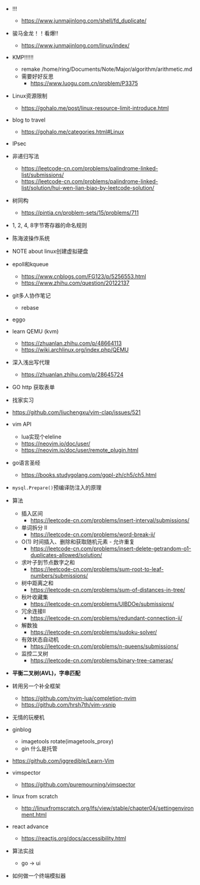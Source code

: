 - !!!
    * https://www.junmajinlong.com/shell/fd_duplicate/
- 骏马金龙！！看爆!!
    * https://www.junmajinlong.com/linux/index/
- KMP!!!!!!
    * remake /home/ring/Documents/Note/Major/algorithm/arithmetic.md
    * 需要好好反思
        + https://www.luogu.com.cn/problem/P3375
- Linux资源限制
    * https://gohalo.me/post/linux-resource-limit-introduce.html
- blog to travel 
    * https://gohalo.me/categories.html#Linux
- IPsec
- 非递归写法
    * https://leetcode-cn.com/problems/palindrome-linked-list/submissions/
    * https://leetcode-cn.com/problems/palindrome-linked-list/solution/hui-wen-lian-biao-by-leetcode-solution/
- 树同构
    * https://pintia.cn/problem-sets/15/problems/711
- 1, 2, 4, 8字节寄存器的命名规则
- 陈海波操作系统
- NOTE about linux创建虚拟硬盘
- epoll和kqueue
    * https://www.cnblogs.com/FG123/p/5256553.html
    * https://www.zhihu.com/question/20122137
- git多人协作笔记
    * rebase
- eggo


- learn QEMU (kvm)
    * https://zhuanlan.zhihu.com/p/48664113
    * https://wiki.archlinux.org/index.php/QEMU
- 深入浅出写代理
    * https://zhuanlan.zhihu.com/p/28645724
- GO http 获取表单
- 找家实习
- https://github.com/liuchengxu/vim-clap/issues/521
- vim API
    * lua实现个eleline
    * https://neovim.io/doc/user/
    * https://neovim.io/doc/user/remote_plugin.html
- go语言圣经
    * https://books.studygolang.com/gopl-zh/ch5/ch5.html
- `mysql.Prepare()`预编译防注入的原理
- 算法
    * 插入区间
        + https://leetcode-cn.com/problems/insert-interval/submissions/
    * 单词拆分 II
        + https://leetcode-cn.com/problems/word-break-ii/
    * O(1) 时间插入、删除和获取随机元素 - 允许重复
        + https://leetcode-cn.com/problems/insert-delete-getrandom-o1-duplicates-allowed/solution/
    * 求叶子到节点数字之和
        + https://leetcode-cn.com/problems/sum-root-to-leaf-numbers/submissions/
    * 树中距离之和
        + https://leetcode-cn.com/problems/sum-of-distances-in-tree/
    * 秋叶收藏集
        * https://leetcode-cn.com/problems/UlBDOe/submissions/
    * 冗余连接II
        + https://leetcode-cn.com/problems/redundant-connection-ii/
    * 解数独
        + https://leetcode-cn.com/problems/sudoku-solver/
    * 有效状态自动机
        + https://leetcode-cn.com/problems/n-queens/submissions/
    * 监控二叉树
        + https://leetcode-cn.com/problems/binary-tree-cameras/
- **平衡二叉树(AVL)，字串匹配**
- 转用另一个补全框架
    * https://github.com/nvim-lua/completion-nvim
    * https://github.com/hrsh7th/vim-vsnip
- 无情的玩梗机
- ginblog
    * imagetools rotate(imagetools\_proxy)
    * gin 什么是托管
- https://github.com/iggredible/Learn-Vim
- vimspector
    * https://github.com/puremourning/vimspector
- linux from scratch
    * http://linuxfromscratch.org/lfs/view/stable/chapter04/settingenvironment.html
- react advance
    * https://reactjs.org/docs/accessibility.html
- 算法实战
    * go -> ui
- 如何做一个终端模拟器
